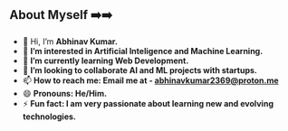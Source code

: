 ## About Myself ➡️➡️
- 👋 Hi, I’m **Abhinav Kumar.**
- 👀 **I’m interested in Artificial Inteligence and Machine Learning.**
- 🌱 **I’m currently learning Web Development.**
- 💞️ **I’m looking to collaborate AI and ML projects with startups.**
- 📫 **How to reach me: Email me at - abhinavkumar2369@proton.me**
- 😄 **Pronouns: He/Him.**
- ⚡ **Fun fact: I am very passionate about learning new and evolving technologies.**
